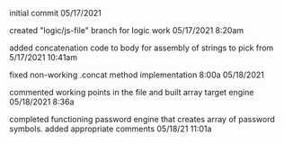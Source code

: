 initial commit 05/17/2021 

created "logic/js-file" branch for logic work 05/17/2021 8:20am

added concatenation code to body for assembly of strings to pick from 5/17/2021 10:41am

fixed non-working .concat method implementation 8:00a 05/18/2021 

commented working points in the file and built array target engine 05/18/2021 8:36a

completed functioning password engine that creates array of password symbols.  added appropriate comments 05/18/21 11:01a
